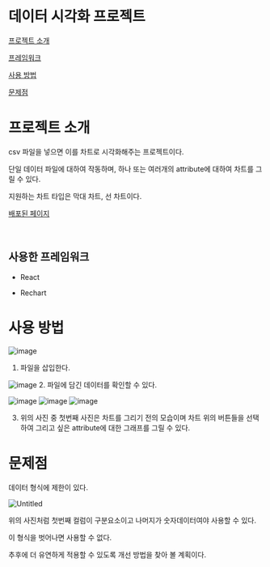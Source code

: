 # 데이터 시각화 프로젝트

[프로젝트 소개](#프로젝트-소개)

[프레임워크](#사용한-프레임워크)

[사용 방법](#사용-방법)

[문제점](#문제점)

# 프로젝트 소개

csv 파일을 넣으면 이를 차트로 시각화해주는 프로젝트이다.

단일 데이터 파일에 대하여 작동하며, 하나 또는 여러개의 attribute에 대하여 차트를 그릴 수 있다.

지원하는 차트 타입은 막대 차트, 선 차트이다.

[배포된 페이지](https://lifeisalone.github.io/DataVisualize/)

<br />

## 사용한 프레임워크

- React

- Rechart

# 사용 방법

![image](https://user-images.githubusercontent.com/58796245/176097210-bac42c2c-812f-4671-b609-fb8df3f526aa.png)
1. 파일을 삽입한다.

![image](https://user-images.githubusercontent.com/58796245/176097364-854157b4-d311-4298-8350-cbbcd545afd9.png)
2. 파일에 담긴 데이터를 확인할 수 있다.

![image](https://user-images.githubusercontent.com/58796245/176097435-73eb6f8c-1f95-4a22-bd75-5c335cb6f56d.png)
![image](https://user-images.githubusercontent.com/58796245/176097689-345141af-5fa1-48a8-8461-02f2e794cabd.png)
![image](https://user-images.githubusercontent.com/58796245/176097756-a4493071-58b0-469b-a975-c0e3a7c02e88.png)

3. 위의 사진 중 첫번째 사진은 차트를 그리기 전의 모습이며 차트 위의 버튼들을 선택하여 그리고 싶은 attribute에 대한 그래프를 그릴 수 있다.


# 문제점

데이터 형식에 제한이 있다.

![Untitled](https://s3-us-west-2.amazonaws.com/secure.notion-static.com/e05b77da-fa34-4e7a-b396-55f70db0b669/Untitled.png)

위의 사진처럼 첫번째 컬럼이 구분요소이고 나머지가 숫자데이터여야 사용할 수 있다.

이 형식을 벗어나면 사용할 수 없다.

추후에 더 유연하게 적용할 수 있도록 개선 방법을 찾아 볼 계획이다.
